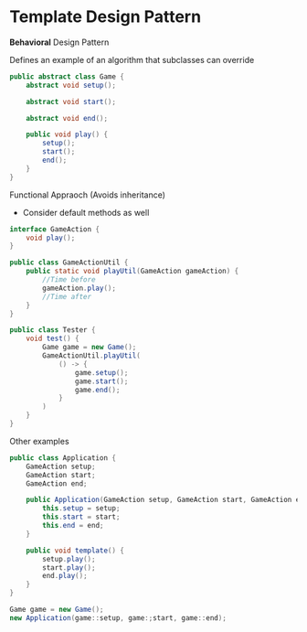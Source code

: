 # Template Design Pattern

**Behavioral** Design Pattern

Defines an example of an algorithm that subclasses can override

```java
public abstract class Game {
	abstract void setup();

	abstract void start();

	abstract void end();

	public void play() {
		setup();
		start();
		end();
	}
}
```

Functional Appraoch (Avoids inheritance)

- Consider default methods as well

```java
interface GameAction {
	void play();
}

public class GameActionUtil {
	public static void playUtil(GameAction gameAction) {
		//Time before
		gameAction.play();
		//Time after
	}
}

public class Tester {
	void test() {
		Game game = new Game();
		GameActionUtil.playUtil(
			() -> {
				game.setup();
				game.start();
				game.end();
			}
		)
	}
}
```

Other examples

```java
public class Application {
	GameAction setup;
	GameAction start;
	GameAction end;

	public Application(GameAction setup, GameAction start, GameAction end) {
		this.setup = setup;
		this.start = start;
		this.end = end;
	}

	public void template() {
		setup.play();
		start.play();
		end.play();
	}
}

Game game = new Game();
new Application(game::setup, game:;start, game::end);
```
